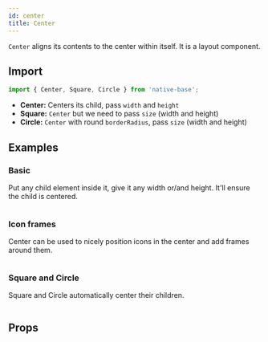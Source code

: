 ```yaml
---
id: center
title: Center
---
```


`Center` aligns its contents to the center within itself. It is a layout component.

## Import

```jsx
import { Center, Square, Circle } from 'native-base';
```

- **Center:** Centers its child, pass `width` and `height`
- **Square:** `Center` but we need to pass `size` (width and height)
- **Circle:** `Center` with round `borderRadius`, pass `size` (width and height)

## Examples

### Basic

Put any child element inside it, give it any width or/and height. It'll ensure the child is centered.

```ComponentSnackPlayer path=composites,Center,Basic.tsx

```

### Icon frames

Center can be used to nicely position icons in the center and add frames around them.

```ComponentSnackPlayer path=composites,Center,WithIcons.tsx

```

### Square and Circle

Square and Circle automatically center their children.

```ComponentSnackPlayer path=composites,Center,SquareCircle.tsx

```

## Props

```ComponentPropTable path=composites,Center,Center.tsx

```
